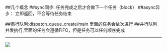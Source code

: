 ##几个概念
##sync同步:
任务完成之后才会做下一个任务（block）
##async异步：
立即返回，不会等待任务结束

##串行队列:dispatch_queue_create/main
里面的任务会依次进行
##并行队列
并发执行,里面的任务会遵循FIFO，但是任务可以任何顺序完成


----
![](/Users/Jincc/Desktop/MD/GCD/97583D20-794B-4105-9A10-276D83B9692D.png)